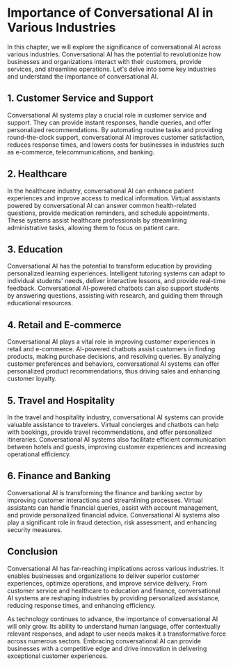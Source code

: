 Importance of Conversational AI in Various Industries
==============================================================

In this chapter, we will explore the significance of conversational AI across various industries. Conversational AI has the potential to revolutionize how businesses and organizations interact with their customers, provide services, and streamline operations. Let's delve into some key industries and understand the importance of conversational AI.

1\. Customer Service and Support
-------------------------------

Conversational AI systems play a crucial role in customer service and support. They can provide instant responses, handle queries, and offer personalized recommendations. By automating routine tasks and providing round-the-clock support, conversational AI improves customer satisfaction, reduces response times, and lowers costs for businesses in industries such as e-commerce, telecommunications, and banking.

2\. Healthcare
-------------

In the healthcare industry, conversational AI can enhance patient experiences and improve access to medical information. Virtual assistants powered by conversational AI can answer common health-related questions, provide medication reminders, and schedule appointments. These systems assist healthcare professionals by streamlining administrative tasks, allowing them to focus on patient care.

3\. Education
------------

Conversational AI has the potential to transform education by providing personalized learning experiences. Intelligent tutoring systems can adapt to individual students' needs, deliver interactive lessons, and provide real-time feedback. Conversational AI-powered chatbots can also support students by answering questions, assisting with research, and guiding them through educational resources.

4\. Retail and E-commerce
------------------------

Conversational AI plays a vital role in improving customer experiences in retail and e-commerce. AI-powered chatbots assist customers in finding products, making purchase decisions, and resolving queries. By analyzing customer preferences and behaviors, conversational AI systems can offer personalized product recommendations, thus driving sales and enhancing customer loyalty.

5\. Travel and Hospitality
-------------------------

In the travel and hospitality industry, conversational AI systems can provide valuable assistance to travelers. Virtual concierges and chatbots can help with bookings, provide travel recommendations, and offer personalized itineraries. Conversational AI systems also facilitate efficient communication between hotels and guests, improving customer experiences and increasing operational efficiency.

6\. Finance and Banking
----------------------

Conversational AI is transforming the finance and banking sector by improving customer interactions and streamlining processes. Virtual assistants can handle financial queries, assist with account management, and provide personalized financial advice. Conversational AI systems also play a significant role in fraud detection, risk assessment, and enhancing security measures.

Conclusion
----------

Conversational AI has far-reaching implications across various industries. It enables businesses and organizations to deliver superior customer experiences, optimize operations, and improve service delivery. From customer service and healthcare to education and finance, conversational AI systems are reshaping industries by providing personalized assistance, reducing response times, and enhancing efficiency.

As technology continues to advance, the importance of conversational AI will only grow. Its ability to understand human language, offer contextually relevant responses, and adapt to user needs makes it a transformative force across numerous sectors. Embracing conversational AI can provide businesses with a competitive edge and drive innovation in delivering exceptional customer experiences.
